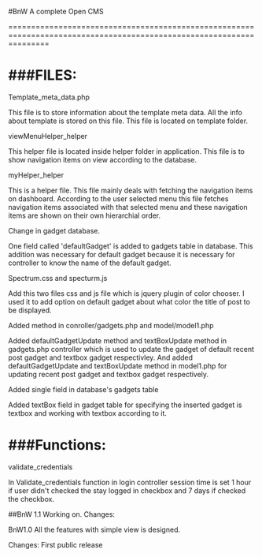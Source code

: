 #BnW
A complete Open CMS

=====================================================================================================================

###FILES:
=====================================================================================================================
Template_meta_data.php

This file is to store information about the template meta data. All the info about template is stored on this file. This file is located on template folder. 

viewMenuHelper_helper

This helper file is located inside helper folder in application. This file is to show navigation items on view according to the database.

myHelper_helper

This is a helper file. This file mainly deals with fetching the navigation items on dashboard. According to the user selected menu this file fetches navigation items associated with that selected menu and these navigation items are shown on their own hierarchial order.

Change in gadget database.

One field called 'defaultGadget' is added to gadgets table in database. This addition was necessary for default gadget because it is necessary for controller to know the name of the default gadget.

Spectrum.css and specturm.js

Add this two files css and js file which is jquery plugin of color chooser. I used it to add option on default gadget about what color the title of post to be displayed.

Added method in conroller/gadgets.php and model/model1.php

Added defaultGadgetUpdate method and textBoxUpdate method in gadgets.php controller which is used to update the gadget of default recent post gadget and textbox gadget respectivley. And added defaultGadgetUpdate and textBoxUpdate method in model1.php for updating recent post gadget and textbox gadget respectively.

Added single field in database's gadgets table

Added textBox field in gadget table for specifying the inserted gadget is textbox and working with textbox according to it.


###Functions:
=====================================================================================================================
validate_credentials

In Validate_credentials function in login controller session time is set 1 hour if user didn't checked the stay logged in checkbox and 7 days if checked the checkbox.

##BnW 1.1 
Working on. 
Changes: 




BnW1.0
All the features with simple view is designed. 

Changes: First public release 




